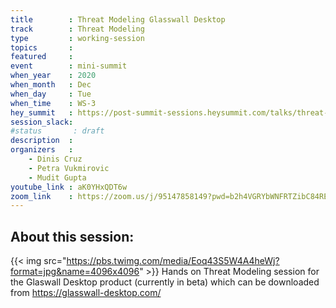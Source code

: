 ```yaml
---
title        : Threat Modeling Glasswall Desktop
track        : Threat Modeling
type         : working-session
topics       :
featured     :
event        : mini-summit
when_year    : 2020
when_month   : Dec
when_day     : Tue
when_time    : WS-3
hey_summit   : https://post-summit-sessions.heysummit.com/talks/threat-modeling-glasswall-desktop
session_slack:
#status       : draft
description  :
organizers   :
    - Dinis Cruz
    - Petra Vukmirovic
    - Mudit Gupta
youtube_link : aK0YHxQDT6w
zoom_link    : https://zoom.us/j/95147858149?pwd=b2h4VGRYbWNFRTZibC84RE1zb2huZz09
---
```


## About this session:
{{< img src="https://pbs.twimg.com/media/Eoq43S5W4A4heWj?format=jpg&name=4096x4096" >}} 
Hands on Threat Modeling session for the Glaswall Desktop
product (currently in beta) which can be downloaded from https://glasswall-desktop.com/

